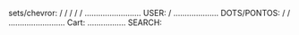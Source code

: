 sets/chevror:
<i class='bx bxs-chevron-down' ></i>
/
<i class='bx bxs-chevron-up'></i>
/
<i class='bx bxs-chevron-right'></i>
/
<i class='bx bxs-chevron-left'></i>
/
<i class='bx bx-expand-vertical'></i>
/
<i class='bx bx-expand-horizontal'></i>
.........................
USER:
<i class='bx bx-user-circle' ></i>
/
<i class='bx bx-user'></i>
....................
DOTS/PONTOS:
<i class='bx bx-dots-vertical-rounded'></i>
/
<i class='bx bx-dots-horizontal-rounded'></i>
/<i class='bx bx-align-left'></i>
.........................
Cart:
<i class='bx bx-cart-alt'></i>
.................
SEARCH:
<i class='bx bx-search'></i> 